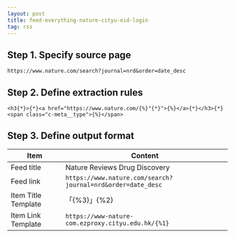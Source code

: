 ```yaml
---
layout: post
title: feed-everything-nature-cityu-eid-login
tag: rss
---
```




## Step 1. Specify source page

```
https://www.nature.com/search?journal=nrd&order=date_desc
```

## Step 2. Define extraction rules

```
<h3{*}>{*}<a href="https://www.nature.com/{%}"{*}">{%}</a>{*}</h3>{*}<span class="c-meta__type">{%}</span>
```

## Step 3. Define output format

| Item                | Content                                                     |
| ------------------- | ----------------------------------------------------------- |
| Feed title          | Nature Reviews Drug Discovery                               |
| Feed link           | `https://www.nature.com/search?journal=nrd&order=date_desc` |
| Item Title Template | 「{%3}」{%2}                                                |
| Item Link Template  | `https://www-nature-com.ezproxy.cityu.edu.hk/{%1}`          |


